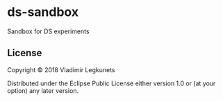 # ds-sandbox

Sandbox for DS experiments

## License

Copyright © 2018 Vladimir Legkunets

Distributed under the Eclipse Public License either version 1.0 or (at
your option) any later version.
